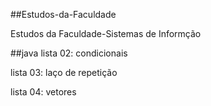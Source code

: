  ##Estudos-da-Faculdade

 Estudos da Faculdade-Sistemas de Informção

 ##java
 lista 02: condicionais

 lista 03: laço de repetição

 lista 04: vetores
